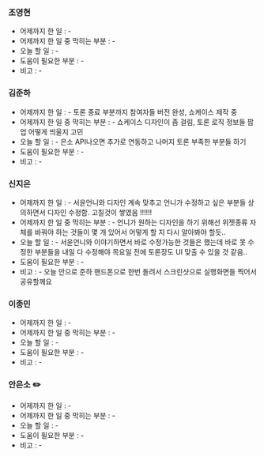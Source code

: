 ### 조영현 
* 어제까지 한 일 : -
* 어제까지 한 일 중 막히는 부분 : -  
* 오늘 할 일 : -  
* 도움이 필요한 부분 : -  
* 비고 : - 


### 김준하
* 어제까지 한 일 : - 토론 종료 부분까지 참여자들 버전 완성, 쇼케이스 제작 중
* 어제까지 한 일 중 막히는 부분 : -  쇼케이스 디자인이 좀 걸림, 토론 로직 정보들 팝업 어떻게 띄울지 고민
* 오늘 할 일 : - 은소 API나오면 추가로 연동하고 나머지 토론 부족한 부분들 하기
* 도움이 필요한 부분 : -  
* 비고 : - 


### 신지은
* 어제까지 한 일 : - 서윤언니와 디자인 계속 맞추고 언니가 수정하고 싶은 부분들 상의하면서 디자인 수정함. 고칠것이 쌓였음 !!!!!!
* 어제까지 한 일 중 막히는 부분 : -  언니가 원하는 디자인을 하기 위해선 위젯종류 자체를 바꿔야 하는 것들이 몇 개 있어서 어떻게 할 지 다시 알아봐야 할듯..
* 오늘 할 일 : - 서윤언니와 이야기하면서 바로 수정가능한 것들은 했는데 바로 못 수정한 부분들을 내일 다 수정해야 목요일 전에 토론장도 UI 맞출 수 있을 것 같음..
* 도움이 필요한 부분 : -  
* 비고 : - 오늘 안으로 준하 핸드폰으로 한번 돌려서 스크린샷으로 실행화면들 찍어서 공유할께요
  

### 이종민 
* 어제까지 한 일 : -  
* 어제까지 한 일 중 막히는 부분 : -  
* 오늘 할 일 : - 
* 도움이 필요한 부분 : -  
* 비고 : - 


### 안은소 ✏️
* 어제까지 한 일 : - 
* 어제까지 한 일 중 막히는 부분 : -  
* 오늘 할 일 : - 
* 도움이 필요한 부분 : -  
* 비고 : - 
  
